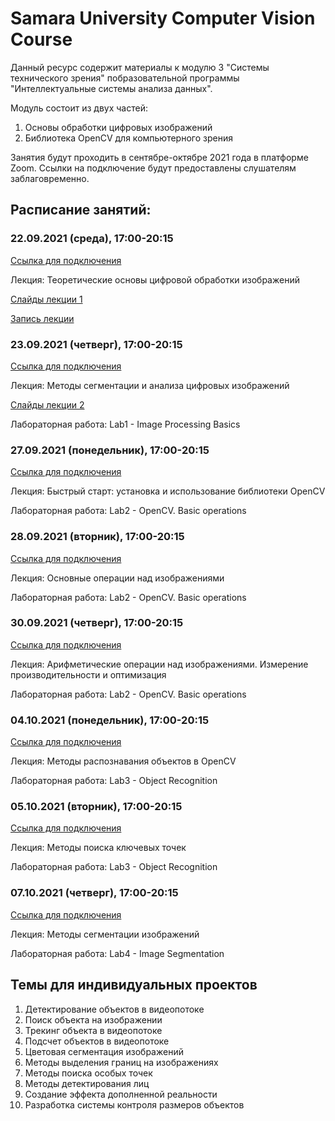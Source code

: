 # Samara University Computer Vision Course

Данный ресурс содержит материалы к модулю 3 "Системы технического зрения" побразовательной программы "Интеллектуальные системы анализа данных".

Модуль состоит из двух частей:
1. Основы обработки цифровых изображений
2. Библиотека OpenCV для компьютерного зрения

Занятия будут проходить в сентябре-октябре 2021 года в платформе Zoom. Ссылки на подключение будут предоставлены слушателям заблаговременно.

## Расписание занятий:
### 22.09.2021 (среда), 17:00-20:15

  [Ссылка для подключения](https://zoom.us/j/96334132201?pwd=MGIwWU5uWThLVXMyUTRpa3hSdE9DQT09)
  
  Лекция: Теоретические основы цифровой обработки изображений
  
  [Слайды лекции 1](https://github.com/PavelYakimov/dpo-cv/files/7216049/_.1.pdf)
  
  [Запись лекции](https://1drv.ms/v/s!AvM8VWt8XD6Kic09qrRRLDVVYnGWzg?e=OLb11X)
 
### 23.09.2021 (четверг), 17:00-20:15 

  [Ссылка для подключения](https://zoom.us/j/98335688074?pwd=U1REanpBS2wvVGV5NjNoVm9IMlFmUT09)
  
  Лекция: Методы сегментации и анализа цифровых изображений
  
  [Слайды лекции 2](https://github.com/PavelYakimov/dpo-cv/files/7219141/_.2.pdf)

  Лабораторная работа: Lab1 - Image Processing Basics

### 27.09.2021 (понедельник), 17:00-20:15 

  [Ссылка для подключения](https://zoom.us/j/94065818857?pwd=QXJSd0NLRXhYK2JmQ1A0aFpValVDZz09)

  Лекция: Быстрый старт: установка и использование библиотеки OpenCV

  Лабораторная работа: Lab2 - OpenCV. Basic operations

### 28.09.2021 (вторник), 17:00-20:15

  [Ссылка для подключения](https://zoom.us/j/99771148781?pwd=Qmo3aERiR3I5TnJEdWZBSWlwSC95dz09)

  Лекция: Основные операции над изображениями

  Лабораторная работа: Lab2 - OpenCV. Basic operations

### 30.09.2021 (четверг), 17:00-20:15

  [Ссылка для подключения](https://zoom.us/j/95639248368?pwd=VzA2VnhCQ1pYVHkybDlhQURuZmR3Zz09)

  Лекция: Арифметические операции над изображениями. Измерение производительности и оптимизация

  Лабораторная работа: Lab2 - OpenCV. Basic operations

### 04.10.2021 (понедельник), 17:00-20:15 

  [Ссылка для подключения](https://zoom.us/j/97277739268?pwd=M2lydjBnRTJqZHRQWWRZMDhLc3FKUT09)
  
  Лекция: Методы распознавания объектов в OpenCV

  Лабораторная работа: Lab3 - Object Recognition

### 05.10.2021 (вторник), 17:00-20:15 

  [Ссылка для подключения](https://zoom.us/j/98218399048?pwd=SzZmZ0JYeDRnRlRkMVlwUjl5M0ZPZz09)
  
  Лекция: Методы поиска ключевых точек

  Лабораторная работа: Lab3 - Object Recognition

### 07.10.2021 (четверг), 17:00-20:15 

  [Ссылка для подключения](https://zoom.us/j/97652253883?pwd=S3lqekVQOWd0YU91cCt0dU9JVEl6UT09)
  
  Лекция: Методы сегментации изображений

  Лабораторная работа: Lab4 - Image Segmentation
  
  ## Темы для индивидуальных проектов
1.	Детектирование объектов в видеопотоке
2.	Поиск объекта на изображении
3.	Трекинг объекта в видеопотоке
4.	Подсчет объектов в видеопотоке
5.	Цветовая сегментация изображений
6.	Методы выделения границ на изображениях
7.	Методы поиска особых точек
8.	Методы детектирования лиц
9.	Создание эффекта дополненной реальности
10.	Разработка системы контроля размеров объектов

